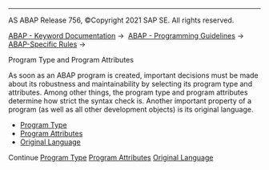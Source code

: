   

* * *

AS ABAP Release 756, ©Copyright 2021 SAP SE. All rights reserved.

[ABAP - Keyword Documentation](https://help.sap.com/doc/abapdocu_756_index_htm/7.56/en-US/abenabap.htm) →  [ABAP - Programming Guidelines](https://help.sap.com/doc/abapdocu_756_index_htm/7.56/en-US/abenabap_pgl.htm) →  [ABAP-Specific Rules](https://help.sap.com/doc/abapdocu_756_index_htm/7.56/en-US/abenabap_specific_rules_gdl.htm) → 

Program Type and Program Attributes

As soon as an ABAP program is created, important decisions must be made about its robustness and maintainability by selecting its program type and attributes. Among other things, the program type and program attributes determine how strict the syntax check is. Another important property of a program (as well as all other development objects) is its original language.

-   [Program Type](https://help.sap.com/doc/abapdocu_756_index_htm/7.56/en-US/abenprogram_type_guidl.htm "Guideline")
-   [Program Attributes](https://help.sap.com/doc/abapdocu_756_index_htm/7.56/en-US/abenprogram_attribute_guidl.htm "Guideline")
-   [Original Language](https://help.sap.com/doc/abapdocu_756_index_htm/7.56/en-US/abenoriginal_langu_guidl.htm "Guideline")

Continue
[Program Type](https://help.sap.com/doc/abapdocu_756_index_htm/7.56/en-US/abenprogram_type_guidl.htm)
[Program Attributes](https://help.sap.com/doc/abapdocu_756_index_htm/7.56/en-US/abenprogram_attribute_guidl.htm)
[Original Language](https://help.sap.com/doc/abapdocu_756_index_htm/7.56/en-US/abenoriginal_langu_guidl.htm)
